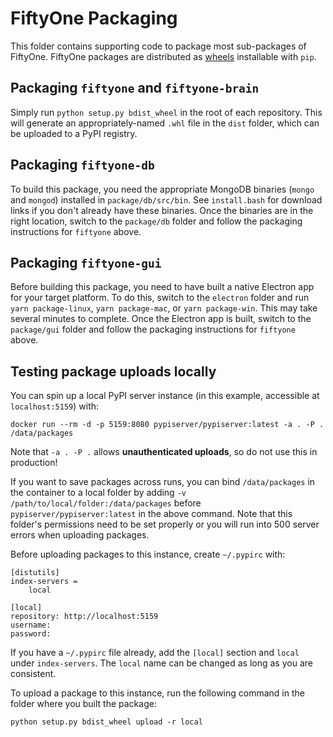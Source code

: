 # FiftyOne Packaging

This folder contains supporting code to package most sub-packages of FiftyOne.
FiftyOne packages are distributed as [wheels](https://pythonwheels.com/)
installable with `pip`.

## Packaging `fiftyone` and `fiftyone-brain`

Simply run `python setup.py bdist_wheel` in the root of each repository. This
will generate an appropriately-named `.whl` file in the `dist` folder, which
can be uploaded to a PyPI registry.

## Packaging `fiftyone-db`

To build this package, you need the appropriate MongoDB binaries (`mongo` and
`mongod`) installed in `package/db/src/bin`. See `install.bash` for download
links if you don't already have these binaries. Once the binaries are in the
right location, switch to the `package/db` folder and follow the packaging
instructions for `fiftyone` above.

## Packaging `fiftyone-gui`

Before building this package, you need to have built a native Electron app for
your target platform. To do this, switch to the `electron` folder and run
`yarn package-linux`, `yarn package-mac`, or `yarn package-win`. This may take
several minutes to complete. Once the Electron app is built, switch to the
`package/gui` folder and follow the packaging instructions for `fiftyone`
above.

## Testing package uploads locally

You can spin up a local PyPI server instance (in this example, accessible at
`localhost:5159`) with:

```
docker run --rm -d -p 5159:8080 pypiserver/pypiserver:latest -a . -P . /data/packages
```

Note that `-a . -P .` allows **unauthenticated uploads**, so do not use this in
production!

If you want to save packages across runs, you can bind `/data/packages` in the
container to a local folder by adding `-v /path/to/local/folder:/data/packages`
before `pypiserver/pypiserver:latest` in the above command. Note that this
folder's permissions need to be set properly or you will run into 500 server
errors when uploading packages.

Before uploading packages to this instance, create `~/.pypirc` with:

```
[distutils]
index-servers =
    local

[local]
repository: http://localhost:5159
username:
password:
```

If you have a `~/.pypirc` file already, add the `[local]` section and `local`
under `index-servers`. The `local` name can be changed as long as you are
consistent.

To upload a package to this instance, run the following command in the folder
where you built the package:

```
python setup.py bdist_wheel upload -r local
```
